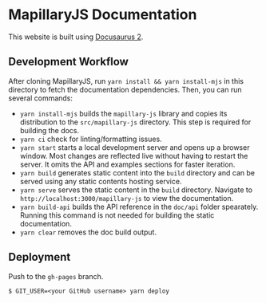 # MapillaryJS Documentation

This website is built using [Docusaurus 2](https://docusaurus.io/).

## Development Workflow

After cloning MapillaryJS, run `yarn install && yarn install-mjs` in this directory to fetch the documentation dependencies. Then, you can run several commands:

- `yarn install-mjs` builds the `mapillary-js` library and copies its distribution to the `src/mapillary-js` directory. This step is required for building the docs.
- `yarn ci` check for linting/formatting issues.
- `yarn start` starts a local development server and opens up a browser window. Most changes are reflected live without having to restart the server. It omits the API and examples sections for faster iteration.
- `yarn build` generates static content into the `build` directory and can be served using any static contents hosting service.
- `yarn serve` serves the static content in the `build` directory. Navigate to `http://localhost:3000/mapillary-js` to view the documentation.
- `yarn build-api` builds the API reference in the `doc/api` folder spearately. Running this command is not needed for building the static documentation.
- `yarn clear` removes the doc build output.

## Deployment

Push to the `gh-pages` branch.

```
$ GIT_USER=<your GitHub username> yarn deploy
```
